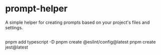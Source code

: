 # prompt-helper
A simple helper for creating prompts based on your project's files and settings.

##
pnpm add typescript -D
pnpm create @eslint/config@latest
pnpm create jest@latest
